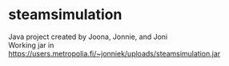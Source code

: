 # steamsimulation
Java project created by Joona, Jonnie, and Joni  
Working jar in https://users.metropolia.fi/~jonniek/uploads/steamsimulation.jar